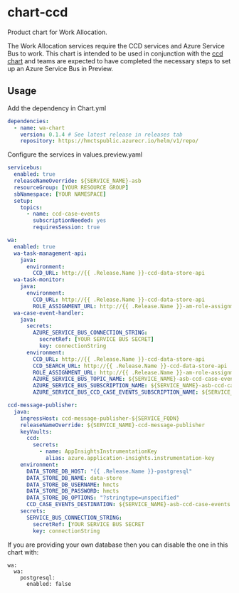 # chart-ccd

Product chart for Work Allocation.

The Work Allocation services require the CCD services and Azure Service Bus to work. This chart is intended to be used in conjunction with the [ccd chart](https://www.github.com/hmcts/chart-ccd) and teams are expected to have completed the necessary steps to set up an Azure Service Bus in Preview.

## Usage

Add the dependency in Chart.yml

```yaml
dependencies:
  - name: wa-chart
    version: 0.1.4 # See latest release in releases tab
    repository: https://hmctspublic.azurecr.io/helm/v1/repo/
```

Configure the services in values.preview.yaml

```yaml
servicebus:
  enabled: true
  releaseNameOverride: ${SERVICE_NAME}-asb
  resourceGroup: [YOUR RESOURCE GROUP]
  sbNamespace: [YOUR NAMESPACE]
  setup:
    topics:
      - name: ccd-case-events
        subscriptionNeeded: yes
        requiresSession: true

wa:
  enabled: true
  wa-task-management-api:
    java:
      environment:
        CCD_URL: http://{{ .Release.Name }}-ccd-data-store-api
  wa-task-monitor:
    java:
      environment:
        CCD_URL: http://{{ .Release.Name }}-ccd-data-store-api
        ROLE_ASSIGNMENT_URL: http://{{ .Release.Name }}-am-role-assignment-service
  wa-case-event-handler:
    java:
      secrets:
        AZURE_SERVICE_BUS_CONNECTION_STRING:
          secretRef: [YOUR SERVICE BUS SECRET]
          key: connectionString
      environment:
        CCD_URL: http://{{ .Release.Name }}-ccd-data-store-api
        CCD_SEARCH_URL: http://{{ .Release.Name }}-ccd-data-store-api
        ROLE_ASSIGNMENT_URL: http://{{ .Release.Name }}-am-role-assignment-service
        AZURE_SERVICE_BUS_TOPIC_NAME: ${SERVICE_NAME}-asb-ccd-case-events
        AZURE_SERVICE_BUS_SUBSCRIPTION_NAME: ${SERVICE_NAME}-asb-ccd-case-events
        AZURE_SERVICE_BUS_CCD_CASE_EVENTS_SUBSCRIPTION_NAME: ${SERVICE_NAME}-asb-ccd-case-events

ccd-message-publisher:
  java:
    ingressHost: ccd-message-publisher-${SERVICE_FQDN}
    releaseNameOverride: ${SERVICE_NAME}-ccd-message-publisher
    keyVaults:
      ccd:
        secrets:
          - name: AppInsightsInstrumentationKey
            alias: azure.application-insights.instrumentation-key
    environment:
      DATA_STORE_DB_HOST: "{{ .Release.Name }}-postgresql"
      DATA_STORE_DB_NAME: data-store
      DATA_STORE_DB_USERNAME: hmcts
      DATA_STORE_DB_PASSWORD: hmcts
      DATA_STORE_DB_OPTIONS: "?stringtype=unspecified"
      CCD_CASE_EVENTS_DESTINATION: ${SERVICE_NAME}-asb-ccd-case-events
    secrets:
      SERVICE_BUS_CONNECTION_STRING:
        secretRef: [YOUR SERVICE BUS SECRET
        key: connectionString
```

If you are providing your own database then you can disable the one in this chart with: 

```
wa:
  wa:
    postgresql:
      enabled: false
```
